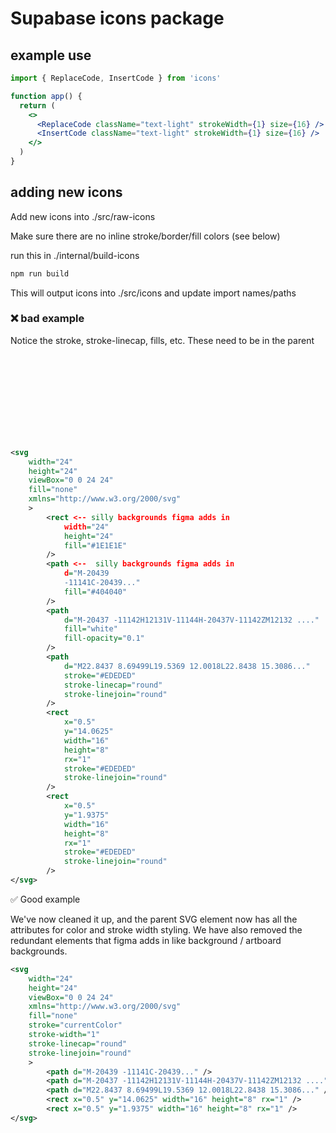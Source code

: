 # Supabase icons package

## example use

```jsx
import { ReplaceCode, InsertCode } from 'icons'

function app() {
  return (
    <>
      <ReplaceCode className="text-light" strokeWidth={1} size={16} />
      <InsertCode className="text-light" strokeWidth={1} size={16} />
    </>
  )
}
```

## adding new icons

Add new icons into ./src/raw-icons

Make sure there are no inline stroke/border/fill colors (see below)

run this in ./internal/build-icons

```bash
npm run build
```

This will output icons into ./src/icons and update import names/paths

### ❌ bad example

Notice the stroke, stroke-linecap, fills, etc.
These need to be in the parent <svg> so the react component can easily control it.
The SVG child elements will then respect their parent's attributes.

```svg
<svg
    width="24"
    height="24"
    viewBox="0 0 24 24"
    fill="none"
    xmlns="http://www.w3.org/2000/svg"
    >
        <rect <-- silly backgrounds figma adds in
            width="24"
            height="24"
            fill="#1E1E1E"
        />
        <path <--  silly backgrounds figma adds in
            d="M-20439
            -11141C-20439..."
            fill="#404040"
        />
        <path
            d="M-20437 -11142H12131V-11144H-20437V-11142ZM12132 ...."
            fill="white"
            fill-opacity="0.1"
        />
        <path
            d="M22.8437 8.69499L19.5369 12.0018L22.8438 15.3086..."
            stroke="#EDEDED"
            stroke-linecap="round"
            stroke-linejoin="round"
        />
        <rect
            x="0.5"
            y="14.0625"
            width="16"
            height="8"
            rx="1"
            stroke="#EDEDED"
            stroke-linejoin="round"
        />
        <rect
            x="0.5"
            y="1.9375"
            width="16"
            height="8"
            rx="1"
            stroke="#EDEDED"
            stroke-linejoin="round"
        />
</svg>

```

✅ Good example

We've now cleaned it up, and the parent SVG element now has all the attributes for color and stroke width styling.
We have also removed the redundant elements that figma adds in like background / artboard backgrounds.

```svg
<svg
    width="24"
    height="24"
    viewBox="0 0 24 24"
    xmlns="http://www.w3.org/2000/svg"
    fill="none"
    stroke="currentColor"
    stroke-width="1"
    stroke-linecap="round"
    stroke-linejoin="round"
    >
        <path d="M-20439 -11141C-20439..." />
        <path d="M-20437 -11142H12131V-11144H-20437V-11142ZM12132 ...."/>
        <path d="M22.8437 8.69499L19.5369 12.0018L22.8438 15.3086..." />
        <rect x="0.5" y="14.0625" width="16" height="8" rx="1" />
        <rect x="0.5" y="1.9375" width="16" height="8" rx="1" />
</svg>
```

